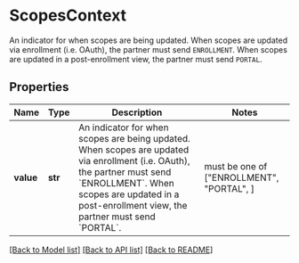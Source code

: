 # ScopesContext

An indicator for when scopes are being updated. When scopes are updated via enrollment (i.e. OAuth), the partner must send `ENROLLMENT`. When scopes are updated in a post-enrollment view, the partner must send `PORTAL`.

## Properties
Name | Type | Description | Notes
------------ | ------------- | ------------- | -------------
**value** | **str** | An indicator for when scopes are being updated. When scopes are updated via enrollment (i.e. OAuth), the partner must send &#x60;ENROLLMENT&#x60;. When scopes are updated in a post-enrollment view, the partner must send &#x60;PORTAL&#x60;. |  must be one of ["ENROLLMENT", "PORTAL", ]

[[Back to Model list]](../README.md#documentation-for-models) [[Back to API list]](../README.md#documentation-for-api-endpoints) [[Back to README]](../README.md)


